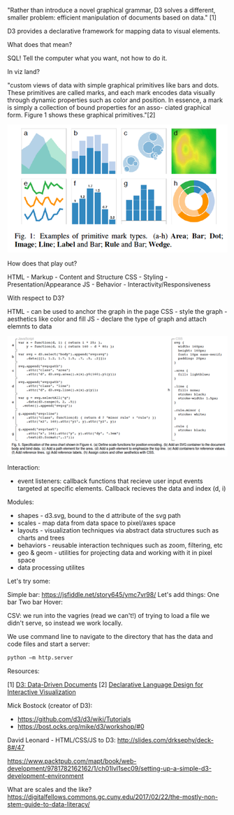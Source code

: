 "Rather than introduce a novel graphical grammar, D3 solves a different,  smaller problem: efficient manipulation of documents based on data." [1]

D3 provides a declarative framework for mapping data to visual elements.

What does that mean?

SQL! Tell the computer what you want, not how to do it.

In viz land?

"custom views of data with simple graphical primitives like bars and
dots. These primitives are called marks, and each mark encodes data
visually through dynamic properties such as color and position.  In
essence, a mark is simply a collection of bound properties for an asso-
ciated graphical form. Figure 1 shows these graphical primitives."[2]

![protovis](/figs/protoviz.png)


How does that play out?

HTML - Markup - Content and Structure
CSS - Styling - Presentation/Appearance
JS - Behavior - Interactivity/Responsiveness

With respect to D3?

HTML - can be used to anchor the graph in the  page
CSS - style the graph - aesthetics like color and fill
JS - declare the type of graph and attach elemnts to data

![d3](/figs/d3.png)

Interaction:
* event listeners: callback functions that recieve user input events targeted at specific elements. Callback recieves the data and index (d, i)

Modules:
 * shapes - d3.svg, bound to the d attribute of the svg path
 * scales - map data from data space to pixel/axes space
 * layouts - visualization techniques via abstract data structures such as charts and trees
 * behaviors - reusable interaction techniques such as zoom, filtering, etc
 * geo & geom - utilities for projecting data and working with it in pixel space
 * data processing utilites 

Let's try some:

Simple bar: https://jsfiddle.net/story645/ymc7vr98/
Let's add things:
One bar
Two bar
Hover:

CSV: we run into the vagries (read we can't!) of trying to load a file we didn't serve,
so instead we work locally. 

We use command line to navigate to the directory that has the data and code files and start a server:
```bash
python –m http.server
``` 

Resources:

[1] [D3: Data-Driven Documents](http://vis.stanford.edu/files/2011-D3-InfoVis.pdf)
[2] [Declarative Language Design for Interactive Visualization](http://vis.stanford.edu/files/2010-Protovis-InfoVis.pdf) 

Mick Bostock (creator of D3):
+ https://github.com/d3/d3/wiki/Tutorials
+ https://bost.ocks.org/mike/d3/workshop/#0

David Leonard - HTML/CSS/JS to D3: http://slides.com/drksephy/deck-8#/47

https://www.packtpub.com/mapt/book/web-development/9781782162162/1/ch01lvl1sec09/setting-up-a-simple-d3-development-environment

What are scales and the like? https://digitalfellows.commons.gc.cuny.edu/2017/02/22/the-mostly-non-stem-guide-to-data-literacy/
